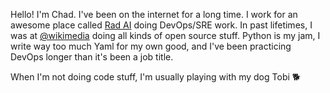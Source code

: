 Hello! I'm Chad. I've been on the internet for a long time. I work for an awesome place called [Rad AI](https://github.com/radaisystems) doing DevOps/SRE work. In past lifetimes, I was at [@wikimedia](https://github.com/wikimedia) doing all kinds of open source stuff. Python is my jam, I write way too much Yaml for my own good, and I've been practicing DevOps longer than it's been a job title. 

When I'm not doing code stuff, I'm usually playing with my dog Tobi 🐕
